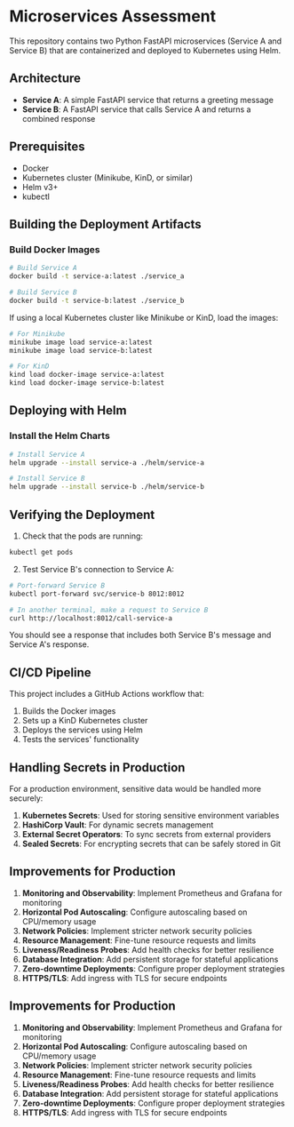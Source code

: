 # Microservices Assessment

This repository contains two Python FastAPI microservices (Service A and Service B) that are containerized and deployed to Kubernetes using Helm.

## Architecture

- **Service A**: A simple FastAPI service that returns a greeting message
- **Service B**: A FastAPI service that calls Service A and returns a combined response

## Prerequisites

- Docker
- Kubernetes cluster (Minikube, KinD, or similar)
- Helm v3+
- kubectl

## Building the Deployment Artifacts

### Build Docker Images

```bash
# Build Service A
docker build -t service-a:latest ./service_a

# Build Service B
docker build -t service-b:latest ./service_b
```

If using a local Kubernetes cluster like Minikube or KinD, load the images:

```bash
# For Minikube
minikube image load service-a:latest
minikube image load service-b:latest

# For KinD
kind load docker-image service-a:latest
kind load docker-image service-b:latest
```

## Deploying with Helm

### Install the Helm Charts

```bash
# Install Service A
helm upgrade --install service-a ./helm/service-a

# Install Service B
helm upgrade --install service-b ./helm/service-b
```

## Verifying the Deployment

1. Check that the pods are running:

```bash
kubectl get pods
```

2. Test Service B's connection to Service A:

```bash
# Port-forward Service B
kubectl port-forward svc/service-b 8012:8012

# In another terminal, make a request to Service B
curl http://localhost:8012/call-service-a
```

You should see a response that includes both Service B's message and Service A's response.

## CI/CD Pipeline

This project includes a GitHub Actions workflow that:
1. Builds the Docker images
2. Sets up a KinD Kubernetes cluster
3. Deploys the services using Helm
4. Tests the services' functionality

## Handling Secrets in Production

For a production environment, sensitive data would be handled more securely:

1. **Kubernetes Secrets**: Used for storing sensitive environment variables
2. **HashiCorp Vault**: For dynamic secrets management
3. **External Secret Operators**: To sync secrets from external providers
4. **Sealed Secrets**: For encrypting secrets that can be safely stored in Git

## Improvements for Production

1. **Monitoring and Observability**: Implement Prometheus and Grafana for monitoring
2. **Horizontal Pod Autoscaling**: Configure autoscaling based on CPU/memory usage
3. **Network Policies**: Implement stricter network security policies
4. **Resource Management**: Fine-tune resource requests and limits
5. **Liveness/Readiness Probes**: Add health checks for better resilience
6. **Database Integration**: Add persistent storage for stateful applications
7. **Zero-downtime Deployments**: Configure proper deployment strategies
8. **HTTPS/TLS**: Add ingress with TLS for secure endpoints
## Improvements for Production

1. **Monitoring and Observability**: Implement Prometheus and Grafana for monitoring
2. **Horizontal Pod Autoscaling**: Configure autoscaling based on CPU/memory usage
3. **Network Policies**: Implement stricter network security policies
4. **Resource Management**: Fine-tune resource requests and limits
5. **Liveness/Readiness Probes**: Add health checks for better resilience
6. **Database Integration**: Add persistent storage for stateful applications
7. **Zero-downtime Deployments**: Configure proper deployment strategies
8. **HTTPS/TLS**: Add ingress with TLS for secure endpoints
